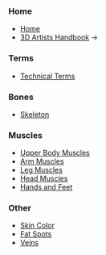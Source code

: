 ### Home
- [Home](https://github.com/Epicrex/AnatomyForArtists/wiki)
- [3D Artists Handbook](https://github.com/Epicrex/3DArtistsHandbook/wiki) ->
### Terms
- [Technical Terms](https://github.com/Epicrex/AnatomyForArtists/wiki/Technical-Terms)

### Bones
- [Skeleton](https://github.com/Epicrex/AnatomyForArtists/wiki/Skeleton)

### Muscles
- [Upper Body Muscles](https://github.com/Epicrex/AnatomyForArtists/wiki/Upper-Body-Muscles)
- [Arm Muscles](https://github.com/Epicrex/AnatomyForArtists/wiki/Arm-Muscles)
- [Leg Muscles](https://github.com/Epicrex/AnatomyForArtists/wiki/Leg-Muscles)
- [Head Muscles](https://github.com/Epicrex/AnatomyForArtists/wiki/Head-Muscles)
- [Hands and Feet](https://github.com/Epicrex/AnatomyForArtists/wiki/Hands-and-Feet)

### Other
- [Skin Color]()
- [Fat Spots](https://github.com/Epicrex/AnatomyForArtists/wiki/Fat-spots)
- [Veins](https://github.com/Epicrex/AnatomyForArtists/wiki/Veins)
